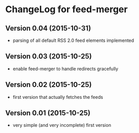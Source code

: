 # ChangeLog for feed-merger

## Version 0.04 (2015-10-31)
  - parsing of all default RSS 2.0 feed elements implemented

## Version 0.03 (2015-10-25)
  - enable feed-merger to handle redirects gracefully

## Version 0.02 (2015-10-25)
  - first version that actually fetches the feeds

## Version 0.01 (2015-10-25)
  - very simple (and very incomplete) first version
